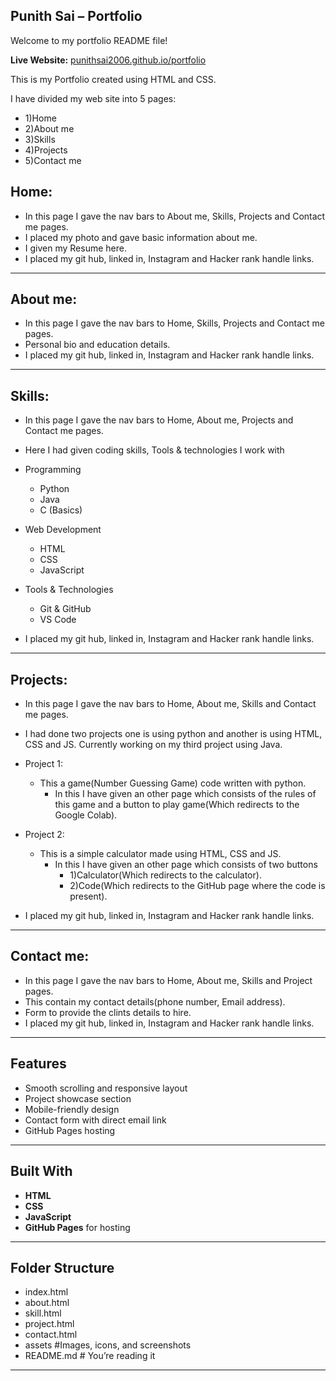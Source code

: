 ## Punith Sai – Portfolio

Welcome to my portfolio README file!  

**Live Website:** [punithsai2006.github.io/portfolio](https://punithsai2006.github.io/portfolio/)

This is my Portfolio created using HTML and CSS.

I have divided my web site into 5 pages:

- 1)Home
- 2)About me
- 3)Skills
- 4)Projects
- 5)Contact me

##  Home:

-  In this page I gave the nav bars to About me, Skills, Projects and Contact me pages.
-  I placed my photo and gave basic information about me.
-  I given my Resume here.
-  I placed my git hub, linked in, Instagram and Hacker rank handle links.

---

##  About me:

-  In this page I gave the nav bars to Home, Skills, Projects and Contact me pages.
-  Personal bio and education details.
-  I placed my git hub, linked in, Instagram and Hacker rank handle links.

---

##  Skills:

-  In this page I gave the nav bars to Home, About me, Projects and Contact me pages.
-  Here I had given coding skills, Tools & technologies I work with

-  Programming
	-  Python
	-  Java
	-  C (Basics)
-  Web Development
	-  HTML
	-  CSS
	-  JavaScript
-  Tools & Technologies
	-  Git & GitHub
	-  VS Code
-  I placed my git hub, linked in, Instagram and Hacker rank handle links.

---

##  Projects:
-  In this page I gave the nav bars to Home, About me, Skills and Contact me pages.
-  I had done two projects one is using python and another is using HTML, CSS and JS. Currently working on my third project using Java.
-  Project 1:
	-  This a game(Number Guessing Game) code written with python.
		-  In this I have given an other page which consists of the rules of this game and a button to play game(Which redirects to the Google Colab).

-  Project 2:
	-  This is a simple calculator made using HTML, CSS and JS.
		-  In this I have given an other page which consists of two buttons 
			-  1)Calculator(Which redirects to the calculator).
			-  2)Code(Which redirects to the GitHub page where the code is present).
-  I placed my git hub, linked in, Instagram and Hacker rank handle links.

---

##  Contact me:

-  In this page I gave the nav bars to Home, About me, Skills and Project pages.
-  This contain my contact details(phone number, Email address).
-  Form to provide the clints details to hire.
-  I placed my git hub, linked in, Instagram and Hacker rank handle links.

---

##  Features

-  Smooth scrolling and responsive layout
-  Project showcase section
-  Mobile-friendly design
-  Contact form with direct email link
-  GitHub Pages hosting

---

##  Built With

- **HTML**
- **CSS**
- **JavaScript**
- **GitHub Pages** for hosting

---

## Folder Structure

-  index.html
-  about.html
-  skill.html
-  project.html
-  contact.html
-  assets          #Images, icons, and screenshots  
-  README.md       # You’re reading it 

---
